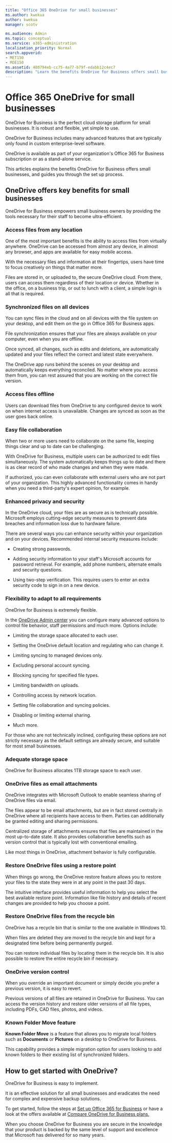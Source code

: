 ```yaml
---
title: "Office 365 OneDrive for small businesses"
ms.author: kwekua
author: kwekua
manager: scotv

ms.audience: Admin
ms.topic: conceptual
ms.service: o365-administration
localization_priority: Normal
search.appverid:
- MET150
- MOE150
ms.assetid: 480794eb-cc75-4a77-b79f-edabb12c4ec7
description: "Learn the benefits OneDrive for Business offers small businesses, and walk through the setup process."
---
```


# Office 365 OneDrive for small businesses

OneDrive for Business is the perfect cloud storage platform for small businesses. It is robust and flexible, yet simple to use.
  
OneDrive for Business includes many advanced features that are typically only found in custom enterprise-level software.
  
OneDrive is available as part of your organization's Office 365 for Business subscription or as a stand-alone service.
  
This articles explains the benefits OneDrive for Business offers small businesses, and guides you through the set up process.
  
## OneDrive offers key benefits for small businesses

OneDrive for Business empowers small business owners by providing the tools necessary for their staff to become ultra-efficient.
  
### Access files from any location

One of the most important benefits is the ability to access files from virtually anywhere. OneDrive can be accessed from almost any device, in almost any browser, and apps are available for easy mobile access.
  
With the necessary files and information at their fingertips, users have time to focus creatively on things that matter more.
  
Files are stored in, or uploaded to, the secure OneDrive cloud. From there, users can access them regardless of their location or device. Whether in the office, on a business trip, or out to lunch with a client, a simple login is all that is required.
  
### Synchronized files on all devices

You can sync files in the cloud and on all devices with the file system on your desktop, and edit them on the go in Office 365 for Business apps.
  
File synchronization ensures that your files are always available on your computer, even when you are offline.
  
Once synced, all changes, such as edits and deletions, are automatically updated and your files reflect the correct and latest state everywhere. 
  
The OneDrive app runs behind the scenes on your desktop and automatically keeps everything reconciled. No matter where you access them from, you can rest assured that you are working on the correct file version.
  
### Access files offline

Users can download files from OneDrive to any configured device to work on when internet access is unavailable. Changes are synced as soon as the user goes back online. 
  
### Easy file collaboration

When two or more users need to collaborate on the same file, keeping things clear and up to date can be challenging.
  
With OneDrive for Business, multiple users can be authorized to edit files simultaneously. The system automatically keeps things up to date and there is as clear record of who made changes and when they were made. 
  
If authorized, you can even collaborate with external users who are not part of your organization. This highly advanced functionality comes in handy when you need a third-party's expert opinion, for example. 
  
### Enhanced privacy and security

In the OneDrive cloud, your files are as secure as is technically possible. Microsoft employs cutting-edge security measures to prevent data breaches and information loss due to hardware failure.
  
There are several ways you can enhance security within your organization and on your devices. Recommended internal security measures include:
  
- Creating strong passwords.
    
- Adding security information to your staff's Microsoft accounts for password retrieval. For example, add phone numbers, alternate emails and security questions.
    
- Using two-step verification. This requires users to enter an extra security code to sign in on a new device.
    
### Flexibility to adapt to all requirements

OneDrive for Business is extremely flexible. 
  
In the [OneDrive Admin center](https://admin.onedrive.com/) you can configure many advanced options to control file behavior, staff permissions and much more. Options include: 
  
- Limiting the storage space allocated to each user.
    
- Setting the OneDrive default location and regulating who can change it.
    
- Limiting syncing to managed devices only.
    
- Excluding personal account syncing.
    
- Blocking syncing for specified file types.
    
- Limiting bandwidth on uploads.
    
- Controlling access by network location.
    
- Setting file collaboration and syncing policies.
    
- Disabling or limiting external sharing.
    
- Much more.
    
For those who are not technically inclined, configuring these options are not strictly necessary as the default settings are already secure, and suitable for most small businesses.
  
### Adequate storage space

OneDrive for Business allocates 1TB storage space to each user. 
  
### OneDrive files as email attachments

OneDrive integrates with Microsoft Outlook to enable seamless sharing of OneDrive files via email.
  
The files appear to be email attachments, but are in fact stored centrally in OneDrive where all recipients have access to them. Parties can additionally be granted editing and sharing permissions.
  
Centralized storage of attachments ensures that files are maintained in the most up-to-date state. It also provides collaborative benefits such as version control that is typically lost with conventional emailing.
  
Like most things in OneDrive, attachment behavior is fully configurable.
  
### Restore OneDrive files using a restore point

When things go wrong, the OneDrive restore feature allows you to restore your files to the state they were in at any point in the past 30 days.
  
The intuitive interface provides useful information to help you select the best available restore point. Information like file history and details of recent changes are provided to help you choose a point. 
  
### Restore OneDrive files from the recycle bin

OneDrive has a recycle bin that is similar to the one available in Windows 10.
  
When files are deleted they are moved to the recycle bin and kept for a designated time before being permanently purged.
  
You can restore individual files by locating them in the recycle bin. It is also possible to restore the entire recycle bin if necessary.
  
### OneDrive version control

When you override an important document or simply decide you prefer a previous version, it is easy to revert. 
  
Previous versions of all files are retained in OneDrive for Business. You can access the version history and restore older versions of all file types, including PDFs, CAD files, photos, and videos.
  
### Known Folder Move feature

 **Known Folder Move** is a feature that allows you to migrate local folders such as **Documents** or **Pictures** on a desktop to OneDrive for Business. 
  
This capability provides a simple migration option for users looking to add known folders to their existing list of synchronized folders.
  
## How to get started with OneDrive?

OneDrive for Business is easy to implement.
  
It is an effective solution for all small businesses and eradicates the need for complex and expensive backup solutions.
  
To get started, follow the steps at [Set up Office 365 for Business](https://support.office.com/en-us/article/set-up-office-365-for-business-6a3a29a0-e616-4713-99d1-15eda62d04fa) or have a look at the offers available at [Compare OneDrive for Business plans.](https://products.office.com/en-us/onedrive-for-business/compare-onedrive-for-business-plans)
  
When you choose OneDrive for Business you are secure in the knowledge that your product is backed by the same level of support and excellence that Microsoft has delivered for so many years.
  

